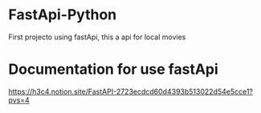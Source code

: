 # FastApi-Python
First projecto using fastApi, this a api for local movies

# Documentation for use fastApi

https://h3c4.notion.site/FastAPI-2723ecdcd60d4393b513022d54e5cce1?pvs=4
